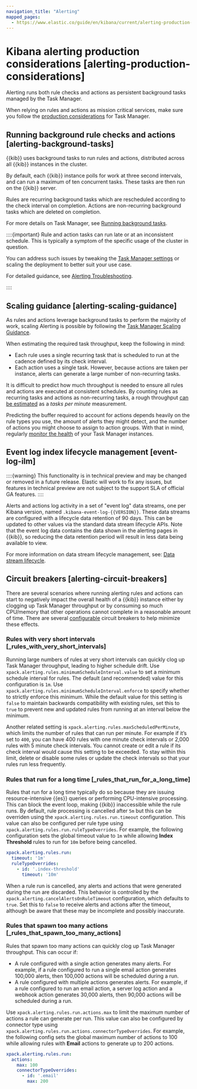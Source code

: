 ```yaml
---
navigation_title: "Alerting"
mapped_pages:
  - https://www.elastic.co/guide/en/kibana/current/alerting-production-considerations.html
---
```




# Kibana alerting production considerations [alerting-production-considerations]


Alerting runs both rule checks and actions as persistent background tasks managed by the Task Manager.

When relying on rules and actions as mission critical services, make sure you follow the [production considerations](../distributed-architecture/kibana-tasks-management.md) for Task Manager.


## Running background rule checks and actions [alerting-background-tasks] 

{{kib}} uses background tasks to run rules and actions, distributed across all {{kib}} instances in the cluster.

By default, each {{kib}} instance polls for work at three second intervals, and can run a maximum of ten concurrent tasks. These tasks are then run on the {{kib}} server.

Rules are recurring background tasks which are rescheduled according to the check interval on completion. Actions are non-recurring background tasks which are deleted on completion.

For more details on Task Manager, see [Running background tasks](../distributed-architecture/kibana-tasks-management.md#task-manager-background-tasks).

::::{important} 
Rule and action tasks can run late or at an inconsistent schedule. This is typically a symptom of the specific usage of the cluster in question.

You can address such issues by tweaking the [Task Manager settings](asciidocalypse://docs/kibana/docs/reference/configuration-reference/task-manager-settings.md#task-manager-settings) or scaling the deployment to better suit your use case.

For detailed guidance, see [Alerting Troubleshooting](../../explore-analyze/alerts-cases/alerts/alerting-troubleshooting.md).

::::



## Scaling guidance [alerting-scaling-guidance] 

As rules and actions leverage background tasks to perform the majority of work, scaling Alerting is possible by following the [Task Manager Scaling Guidance](../distributed-architecture/kibana-tasks-management.md#task-manager-scaling-guidance).

When estimating the required task throughput, keep the following in mind:

* Each rule uses a single recurring task that is scheduled to run at the cadence defined by its check interval.
* Each action uses a single task. However, because actions are taken per instance, alerts can generate a large number of non-recurring tasks.

It is difficult to predict how much throughput is needed to ensure all rules and actions are executed at consistent schedules. By counting rules as recurring tasks and actions as non-recurring tasks, a rough throughput [can be estimated](../distributed-architecture/kibana-tasks-management.md#task-manager-rough-throughput-estimation) as a *tasks per minute* measurement.

Predicting the buffer required to account for actions depends heavily on the rule types you use, the amount of alerts they might detect, and the number of actions you might choose to assign to action groups. With that in mind, regularly [monitor the health](../monitor/kibana-task-manager-health-monitoring.md) of your Task Manager instances.


## Event log index lifecycle management [event-log-ilm] 

::::{warning} 
This functionality is in technical preview and may be changed or removed in a future release. Elastic will work to fix any issues, but features in technical preview are not subject to the support SLA of official GA features.
::::


Alerts and actions log activity in a set of "event log" data streams, one per Kibana version, named `.kibana-event-log-{{VERSION}}`.  These data streams are configured with a lifecycle data retention of 90 days. This can be updated to other values via the standard data stream lifecycle APIs.  Note that the event log data contains the data shown in the alerting pages in {{kib}}, so reducing the data retention period will result in less data being available to view.

For more information on data stream lifecycle management, see: [Data stream lifecycle](../../manage-data/lifecycle/data-stream.md).


## Circuit breakers [alerting-circuit-breakers] 

There are several scenarios where running alerting rules and actions can start to negatively impact the overall health of a {{kib}} instance either by clogging up Task Manager throughput or by consuming so much CPU/memory that other operations cannot complete in a reasonable amount of time. There are several [configurable](asciidocalypse://docs/kibana/docs/reference/configuration-reference/alerting-settings.md#alert-settings) circuit breakers to help minimize these effects.


### Rules with very short intervals [_rules_with_very_short_intervals] 

Running large numbers of rules at very short intervals can quickly clog up Task Manager throughput, leading to higher schedule drift. Use `xpack.alerting.rules.minimumScheduleInterval.value` to set a minimum schedule interval for rules. The default (and recommended) value for this configuration is `1m`. Use `xpack.alerting.rules.minimumScheduleInterval.enforce` to specify whether to strictly enforce this minimum. While the default value for this setting is `false` to maintain backwards compatibility with existing rules, set this to `true` to prevent new and updated rules from running at an interval below the minimum.

Another related setting is `xpack.alerting.rules.maxScheduledPerMinute`, which limits the number of rules that can run per minute. For example if it’s set to `400`, you can have 400 rules with one minute check intervals or 2,000 rules with 5 minute check intervals. You cannot create or edit a rule if its check interval would cause this setting to be exceeded. To stay within this limit, delete or disable some rules or update the check intervals so that your rules run less frequently.


### Rules that run for a long time [_rules_that_run_for_a_long_time] 

Rules that run for a long time typically do so because they are issuing resource-intensive {{es}} queries or performing CPU-intensive processing. This can block the event loop, making {{kib}} inaccessible while the rule runs. By default, rule processing is cancelled after `5m` but this can be overriden using the `xpack.alerting.rules.run.timeout` configuration. This value can also be configured per rule type using `xpack.alerting.rules.run.ruleTypeOverrides`. For example, the following configuration sets the global timeout value to `1m` while allowing **Index Threshold** rules to run for `10m` before being cancelled.

```yaml
xpack.alerting.rules.run:
  timeout: '1m'
  ruleTypeOverrides:
    - id: '.index-threshold'
      timeout: '10m'
```

When a rule run is cancelled, any alerts and actions that were generated during the run are discarded. This behavior is controlled by the `xpack.alerting.cancelAlertsOnRuleTimeout` configuration, which defaults to `true`. Set this to `false` to receive alerts and actions after the timeout, although be aware that these may be incomplete and possibly inaccurate.


### Rules that spawn too many actions [_rules_that_spawn_too_many_actions] 

Rules that spawn too many actions can quickly clog up Task Manager throughput. This can occur if:

* A rule configured with a single action generates many alerts. For example, if a rule configured to run a single email action generates 100,000 alerts, then 100,000 actions will be scheduled during a run.
* A rule configured with multiple actions generates alerts. For example, if a rule configured to run an email action, a server log action and a webhook action generates 30,000 alerts, then 90,000 actions will be scheduled during a run.

Use `xpack.alerting.rules.run.actions.max` to limit the maximum number of actions a rule can generate per run. This value can also be configured by connector type using `xpack.alerting.rules.run.actions.connectorTypeOverrides`. For example, the following config sets the global maximum number of actions to 100 while allowing rules with **Email** actions to generate up to 200 actions.

```yaml
xpack.alerting.rules.run:
  actions:
    max: 100
    connectorTypeOverrides:
      - id: '.email'
        max: 200
```

